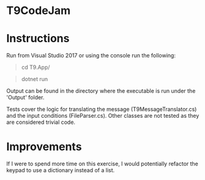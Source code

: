 # T9CodeJam

# Instructions

Run from Visual Studio 2017 or using the console run the following:

> cd T9.App/

> dotnet run

Output can be found in the directory where the executable is run under the 'Output' folder.

Tests cover the logic for translating the message (T9MessageTranslator.cs) and the input conditions (FileParser.cs).  Other classes are not tested as they are considered trivial code.

# Improvements

If I were to spend more time on this exercise, I would potentially refactor the keypad to use a dictionary instead of a list.
